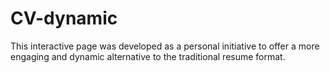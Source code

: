 # CV-dynamic
This interactive page was developed as a personal initiative to offer a more engaging and dynamic alternative to the traditional resume format.
